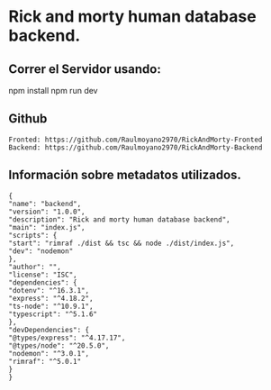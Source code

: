 # Rick and morty human database backend.

## Correr el Servidor usando:
npm install 
npm run dev 

## Github
    Fronted: https://github.com/Raulmoyano2970/RickAndMorty-Fronted 
    Backend: https://github.com/Raulmoyano2970/RickAndMorty-Backend

## Información sobre metadatos utilizados.
    {
    "name": "backend",
    "version": "1.0.0",
    "description": "Rick and morty human database backend",
    "main": "index.js",
    "scripts": {
    "start": "rimraf ./dist && tsc && node ./dist/index.js",
    "dev": "nodemon"
    },
    "author": "",
    "license": "ISC",
    "dependencies": {
    "dotenv": "^16.3.1",
    "express": "^4.18.2",
    "ts-node": "^10.9.1",
    "typescript": "^5.1.6"
    },
    "devDependencies": {
    "@types/express": "^4.17.17",
    "@types/node": "^20.5.0",
    "nodemon": "^3.0.1",
    "rimraf": "^5.0.1"
    }
    }